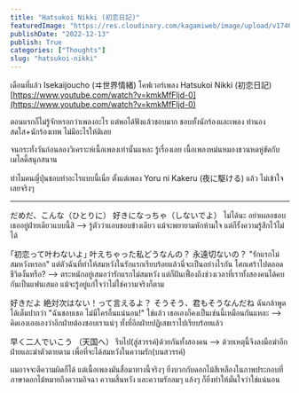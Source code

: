 ```yaml
---
title: "Hatsukoi Nikki (初恋日記)"
featuredImage: "https://res.cloudinary.com/kagamiweb/image/upload/v1746804824/blog.coregamehd.com/hatsukoi-nikki.jpg"
publishDate: "2022-12-13"
publish: True
categories: ["Thoughts"]
slug: "hatsukoi-nikki"
---
```



เดือนที่แล้ว Isekaijoucho (ヰ世界情緒) โคฟเวอร์เพลง Hatsukoi Nikki (初恋日記) 
[https://www.youtube.com/watch?v=kmkMfFljd-0](https://www.youtube.com/watch?v=kmkMfFljd-0)

ตอนแรกก็ไม่รู้จักหรอกว่าเพลงอะไร แต่พอได้ฟังแล้วชอบมาก ชอบทั้งนักร้องและเพลง ทำนองสดใส+นักร้องเทพ ไม่มีอะไรให้ติเลย

จนกระทั่งวันก่อนลองวิเคราะห์เนื้อเพลงเท่านั้นแหละ รู้เรื่องเลย เนื้อเพลงหม่นหมองชวนหดหู่ขัดกับเมโลดี้สนุกสนาน 

ทำไมคนญี่ปุ่นชอบทำอะไรแบบนี้เนี่ย ตั้งแต่เพลง Yoru ni Kakeru (夜に駆ける) แล้ว ไม่เข้าใจเลยจริงๆ

---

だめだ、こんな（ひとりに）
好きになっちゃ（しないでよ）
ไม่ได้นะ อย่าเผลอชอบเธออยู่ฝ่ายเดียวแบบนี้สิ
--> รู้ตัวว่าแอบชอบข้างเดียว แม้จะพยายามหักห้ามใจ แต่ก็รั้งความรู้สึกไว้ไม่ได้

｢初恋って叶わないよ｣
叶えちゃった私どうなんの？
永遠切ないの？
"รักแรกไม่สมหวังหรอก" แต่ตัวฉันที่ทำให้สมหวังในรักแรกเรียบร้อยแล้วนี่จะเป็นอย่างไรกัน โศกเศร้าไปตลอดชีวิตงั้นหรือ?
--> ตระหนักอยู่เสมอว่ารักแรกไม่สมหวัง แต่ก็ฝันเฟื่องถึงช่วงเวลาที่เราทั้งสองคนได้คบกันเป็นแฟนเสมอ แม้จะรู้อยู่แก่ใจว่าไม่ใช่ความจริงก็ตาม

好きだよ
絶対次はない！って言えるよ？
そうそう、君もそうなんだね
ฉันกล้าพูดได้เต็มปากว่า "ฉันชอบเธอ ไม่มีใครอื่นแน่นอน!" ใช่แล้ว เธอเองก็คงเป็นเช่นนี้เหมือนกันแหละ
--> คิดเองเออเองว่าอีกฝ่ายต้องชอบเราแน่ๆ ทั้งที่อีกฝ่ายปฏิเสธเราไปเรียบร้อยแล้ว

早く二人でいこう
（天国へ）
รีบไป(สู่สวรรค์)ด้วยกันทั้งสองคน
--> ด้วยเหตุนี้จึงลงมือฆ่าอีกฝ่ายและฆ่าตัวตายตาม เพื่อที่จะได้สมหวังในความรัก(บนสวรรค์)

ผมอาจจะตีความผิดก็ได้ แต่เนื้อเพลงมันสื่อมาทางนี้จริงๆ ยิ่งบวกกับดอกไม้สีเหลืองในภาพประกอบที่ภาษาดอกไม้หมายถึงความอิจฉา ความสิ้นหวัง และความรักลมๆ แล้งๆ ก็ยิ่งทำให้มั่นใจว่าใช่แน่นอน
